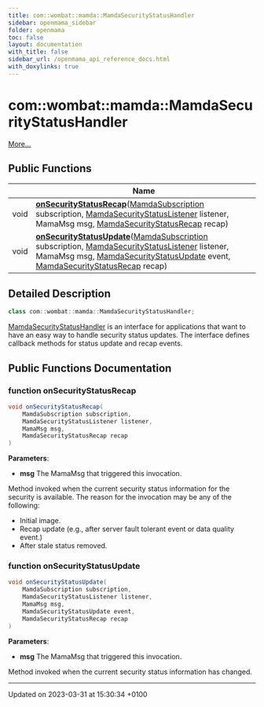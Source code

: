```yaml
---
title: com::wombat::mamda::MamdaSecurityStatusHandler
sidebar: openmama_sidebar
folder: openmama
toc: false
layout: documentation
with_title: false
sidebar_url: /openmama_api_reference_docs.html
with_doxylinks: true
---
```


# com::wombat::mamda::MamdaSecurityStatusHandler



 [More...](#detailed-description)

## Public Functions

|                | Name           |
| -------------- | -------------- |
| void | **[onSecurityStatusRecap](interfacecom_1_1wombat_1_1mamda_1_1MamdaSecurityStatusHandler.html#function-onsecuritystatusrecap)**([MamdaSubscription](classcom_1_1wombat_1_1mamda_1_1MamdaSubscription.html) subscription, [MamdaSecurityStatusListener](classcom_1_1wombat_1_1mamda_1_1MamdaSecurityStatusListener.html) listener, MamaMsg msg, [MamdaSecurityStatusRecap](interfacecom_1_1wombat_1_1mamda_1_1MamdaSecurityStatusRecap.html) recap) |
| void | **[onSecurityStatusUpdate](interfacecom_1_1wombat_1_1mamda_1_1MamdaSecurityStatusHandler.html#function-onsecuritystatusupdate)**([MamdaSubscription](classcom_1_1wombat_1_1mamda_1_1MamdaSubscription.html) subscription, [MamdaSecurityStatusListener](classcom_1_1wombat_1_1mamda_1_1MamdaSecurityStatusListener.html) listener, MamaMsg msg, [MamdaSecurityStatusUpdate](interfacecom_1_1wombat_1_1mamda_1_1MamdaSecurityStatusUpdate.html) event, [MamdaSecurityStatusRecap](interfacecom_1_1wombat_1_1mamda_1_1MamdaSecurityStatusRecap.html) recap) |

## Detailed Description

```java
class com::wombat::mamda::MamdaSecurityStatusHandler;
```


[MamdaSecurityStatusHandler](interfacecom_1_1wombat_1_1mamda_1_1MamdaSecurityStatusHandler.html) is an interface for applications that want to have an easy way to handle security status updates. The interface defines callback methods for status update and recap events. 

## Public Functions Documentation

### function onSecurityStatusRecap

```java
void onSecurityStatusRecap(
    MamdaSubscription subscription,
    MamdaSecurityStatusListener listener,
    MamaMsg msg,
    MamdaSecurityStatusRecap recap
)
```


**Parameters**: 

  * **msg** The MamaMsg that triggered this invocation. 


Method invoked when the current security status information for the security is available. The reason for the invocation may be any of the following:

* Initial image.
* Recap update (e.g., after server fault tolerant event or data quality event.)
* After stale status removed.


### function onSecurityStatusUpdate

```java
void onSecurityStatusUpdate(
    MamdaSubscription subscription,
    MamdaSecurityStatusListener listener,
    MamaMsg msg,
    MamdaSecurityStatusUpdate event,
    MamdaSecurityStatusRecap recap
)
```


**Parameters**: 

  * **msg** The MamaMsg that triggered this invocation. 


Method invoked when the current security status information has changed.


-------------------------------

Updated on 2023-03-31 at 15:30:34 +0100